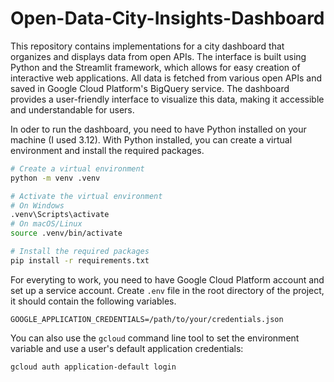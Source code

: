 # Open-Data-City-Insights-Dashboard

This repository contains implementations for a city dashboard that organizes and displays data from open APIs. The interface is built using Python and the Streamlit framework, which allows for easy creation of interactive web applications. All data is fetched from various open APIs and saved in Google Cloud Platform's BigQuery service. The dashboard provides a user-friendly interface to visualize this data, making it accessible and understandable for users.

In oder to run the dashboard, you need to have Python installed on your machine (I used 3.12). With Python installed, you can create a virtual environment and install the required packages.

```bash
# Create a virtual environment
python -m venv .venv

# Activate the virtual environment
# On Windows
.venv\Scripts\activate
# On macOS/Linux
source .venv/bin/activate

# Install the required packages
pip install -r requirements.txt
```

For everyting to work, you need to have Google Cloud Platform account and set up a service account. Create `.env` file in the root directory of the project, it should contain the following variables.

```env
GOOGLE_APPLICATION_CREDENTIALS=/path/to/your/credentials.json
```

You can also use the `gcloud` command line tool to set the environment variable and use a user's default application credentials:

```bash
gcloud auth application-default login
```
